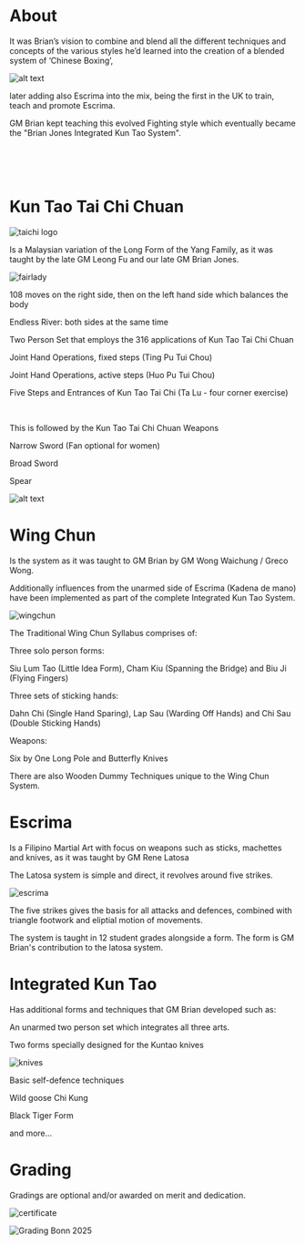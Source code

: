 # About

It was Brian’s vision to combine and blend all the different techniques and 
concepts of the various styles he’d learned into the creation of a blended 
system of ‘Chinese Boxing’, 

![alt text](BrianRicky-web.jpg)

later adding also Escrima into the mix, being the first in the UK to train, teach and promote Escrima.

GM Brian kept teaching this evolved Fighting style which eventually  became the "Brian Jones Integrated Kun Tao System".


<br>
<br>
<br>

# **Kun Tao Tai Chi Chuan**

![taichi logo](logotaichi.jpg)

Is a Malaysian variation of the Long Form of the Yang Family, as it
was taught by the late GM Leong Fu and our late GM Brian Jones.

![fairlady](fairlady.jpg)

108 moves on the right side, then on the left hand side which balances the body

Endless River: both sides at the same time

Two Person Set that employs the 316 applications of Kun Tao Tai Chi Chuan

Joint Hand Operations, fixed steps (Ting Pu Tui Chou)

Joint Hand Operations, active steps (Huo Pu Tui Chou)

Five Steps and Entrances of Kun Tao Tai Chi (Ta Lu - four corner exercise)

<br>

This is followed by the Kun Tao Tai Chi Chuan Weapons

Narrow Sword (Fan optional for women)

Broad Sword

Spear

![alt text](rickyspear.JPG)

# **Wing Chun** 

Is the system as it was taught to GM Brian by GM Wong Waichung / Greco Wong. 

Additionally influences from the unarmed side of Escrima (Kadena de mano) have been implemented as part of the complete Integrated Kun Tao System.

![wingchun](wingchun.JPG)

The Traditional Wing Chun Syllabus comprises of:

Three solo person forms:

Siu Lum Tao (Little Idea Form),
Cham Kiu (Spanning the Bridge) and
Biu Ji (Flying Fingers)

Three sets of sticking hands:

Dahn Chi (Single Hand Sparing),
Lap Sau (Warding Off Hands) and
Chi Sau (Double Sticking Hands)

Weapons:

Six by One Long Pole and
Butterfly Knives

There are also Wooden Dummy Techniques unique to the Wing Chun System.

# **Escrima** 

Is a Filipino Martial Art with focus on weapons such as sticks, machettes and knives, as it was taught by GM Rene Latosa

The Latosa system is simple and direct, it revolves around five strikes. 

![escrima](escrima.JPG)

The five strikes gives the basis for all attacks and defences, combined with triangle footwork and eliptial motion of movements.

The system is taught in 12 student grades alongside a form. The form is GM Brian's contribution to the latosa system.

# **Integrated Kun Tao** 

Has additional forms and techniques that GM Brian developed such as:

An unarmed two person set which integrates all three arts.

Two forms specially designed for the Kuntao knives

![knives](kuntao-knives.jpg)

Basic self-defence techniques

Wild goose Chi Kung

Black Tiger Form

and more...

# **Grading**

Gradings are optional and/or awarded on merit and dedication.

![certificate](certificate.jpeg)

![Grading Bonn 2025](grading2025.jpeg "Grading awarded in Bonn 2025")